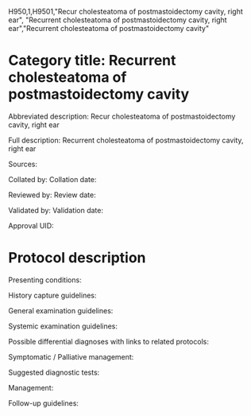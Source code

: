 H950,1,H9501,"Recur cholesteatoma of postmastoidectomy cavity, right ear", "Recurrent cholesteatoma of postmastoidectomy cavity, right ear","Recurrent cholesteatoma of postmastoidectomy cavity"
# Category title: Recurrent cholesteatoma of postmastoidectomy cavity

Abbreviated description: Recur cholesteatoma of postmastoidectomy cavity, right ear

Full description: Recurrent cholesteatoma of postmastoidectomy cavity, right ear

Sources:

Collated by:
Collation date:

Reviewed by:
Review date:

Validated by:
Validation date:

Approval UID:

# Protocol description

Presenting conditions:

History capture guidelines:

General examination guidelines:

Systemic examination guidelines:

Possible differential diagnoses with links to related protocols:

Symptomatic / Palliative management:

Suggested diagnostic tests:

Management:

Follow-up guidelines:
